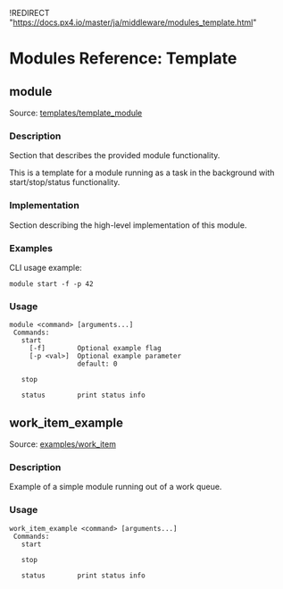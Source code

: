 !REDIRECT "https://docs.px4.io/master/ja/middleware/modules_template.html"

# Modules Reference: Template

## module

Source: [templates/template_module](https://github.com/PX4/Firmware/tree/master/src/templates/template_module)

### Description

Section that describes the provided module functionality.

This is a template for a module running as a task in the background with start/stop/status functionality.

### Implementation

Section describing the high-level implementation of this module.

### Examples

CLI usage example:

    module start -f -p 42
    

<a id="module_usage"></a>

### Usage

    module <command> [arguments...]
     Commands:
       start
         [-f]        Optional example flag
         [-p <val>]  Optional example parameter
                     default: 0
    
       stop
    
       status        print status info
    

## work_item_example

Source: [examples/work_item](https://github.com/PX4/Firmware/tree/master/src/examples/work_item)

### Description

Example of a simple module running out of a work queue.

<a id="work_item_example_usage"></a>

### Usage

    work_item_example <command> [arguments...]
     Commands:
       start
    
       stop
    
       status        print status info